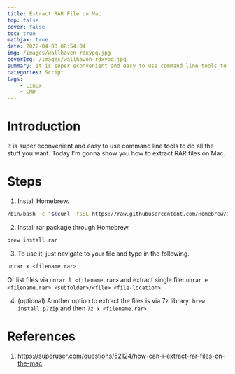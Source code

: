 ```yaml
---
title: Extract RAR File on Mac
top: false
cover: false
toc: true
mathjax: true
date: 2022-04-03 08:54:04
img: /images/wallhaven-rdxypq.jpg
coverImg: /images/wallhaven-rdxypq.jpg
summary: It is super econvenient and easy to use command line tools to do all the stuff you want. Today I'm gonna show you how to extract RAR files on Mac.
categories: Script
tags:
	- Linux
	- CMD
---
```


# Introduction

It is super econvenient and easy to use command line tools to do all the stuff you want. Today I'm gonna show you how to extract RAR files on Mac.

# Steps

1. Install Homebrew.

```bash
/bin/bash -c "$(curl -fsSL https://raw.githubusercontent.com/Homebrew/install/HEAD/install.sh)"
```

2. Install rar package through Homebrew.

```bash
brew install rar
```

3. To use it, just navigate to your file and type in the following.

```bash
unrar x <filename.rar>
```

Or list files via `unrar l <filename.rar>` and extract single file: `unrar e <filename.rar> <subfolder>/<file> <file-location>`.

4. (optional) Another option to extract the files is via 7z library: `brew install p7zip` and then `7z x <filename.rar>`

# References

1. https://superuser.com/questions/52124/how-can-i-extract-rar-files-on-the-mac